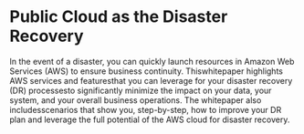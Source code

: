 # Public Cloud as the Disaster Recovery

In the event of a disaster, you can quickly launch resources in Amazon Web Services (AWS) to ensure business continuity. Thiswhitepaper highlights AWS services and featuresthat you can leverage for your disaster recovery (DR) processesto significantly minimize the impact on your data, your system, and your overall business operations. The whitepaper also includesscenarios that show you, step-by-step, how to improve your DR plan and leverage the full potential of the AWS cloud for disaster recovery.

